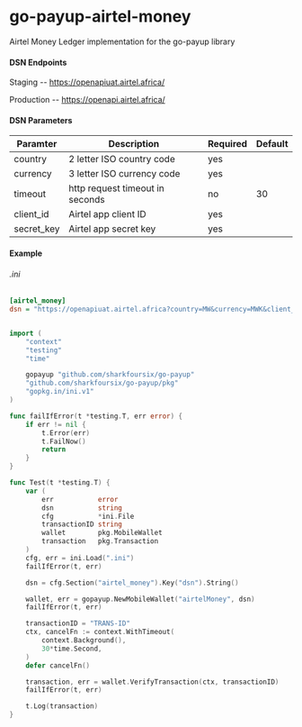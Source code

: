 # go-payup-airtel-money

Airtel Money Ledger implementation for the go-payup library

#### DSN Endpoints

Staging -- https://openapiuat.airtel.africa/

Production -- https://openapi.airtel.africa/

#### DSN Parameters

| Paramter   | Description                     | Required | Default |
| ---------- | ------------------------------- | -------- | ------- |
| country    | 2 letter ISO country code       | yes      |         |
| currency   | 3 letter ISO currency code      | yes      |         |
| timeout    | http request timeout in seconds | no       | 30      |
| client_id  | Airtel app client ID            | yes      |         |
| secret_key | Airtel app secret key           | yes      |         |


#### Example

###### .ini

```ini
[airtel_money]
dsn = "https://openapiuat.airtel.africa?country=MW&currency=MWK&client_id=xxxxxxxx-xxxx-xxxx-xxxx-xxxxxxxxxxxx&secret_key=xxxxxxxx-xxxx-xxxx-xxxx-xxxxxxxxxxxx&timeout=15"
```


```go

import (
	"context"
	"testing"
	"time"

	gopayup "github.com/sharkfoursix/go-payup"
	"github.com/sharkfoursix/go-payup/pkg"
	"gopkg.in/ini.v1"
)

func failIfError(t *testing.T, err error) {
	if err != nil {
		t.Error(err)
		t.FailNow()
		return
	}
}

func Test(t *testing.T) {
	var (
		err           error
		dsn           string
		cfg           *ini.File
		transactionID string
		wallet        pkg.MobileWallet
		transaction   pkg.Transaction
	)
	cfg, err = ini.Load(".ini")
	failIfError(t, err)

	dsn = cfg.Section("airtel_money").Key("dsn").String()

	wallet, err = gopayup.NewMobileWallet("airtelMoney", dsn)
	failIfError(t, err)

	transactionID = "TRANS-ID"
	ctx, cancelFn := context.WithTimeout(
		context.Background(),
		30*time.Second,
	)
	defer cancelFn()

	transaction, err = wallet.VerifyTransaction(ctx, transactionID)
	failIfError(t, err)

	t.Log(transaction)
}

```